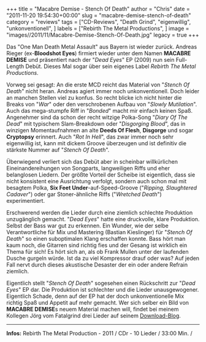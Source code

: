 +++
title = "Macabre Demise - Stench Of Death"
author = "Chris"
date = "2011-11-20 19:54:30+00:00"
slug = "macabre-demise-stench-of-death"
category = "reviews"
tags = ["CD-Reviews", "Death Grind", "eigenwillig", "unkonventionell", ]
labels = ["Rebirth The Metal Productions", ]
image = "images//2011/11/Macabre-Demise-Stench-Of-Death.jpg"
legacy = true
+++

Das "One Man Death Metal Assault" aus Bayern ist wieder zurück. Andreas Rieger (ex-**Bloodshot Eyes**) firmiert wieder unter dem Namen **MACABRE DEMISE** und präsentiert nach der "_Dead Eyes_" EP (2009) nun sein Full-Length Debüt. Dieses Mal sogar über sein eigenes Label _Rebirth The Metal Productions_.

Vorweg sei gesagt: An die erste MCD reicht das Material von "_Stench Of Death_" nicht heran. Andreas agiert immer noch unkonventionell. Doch leider an manchen Stellen viel zu konfus. So recht blicke ich nicht hinter die Breaks von "_War_" oder den verschrobenen Aufbau von "_Slowly Mutilation_". Auch das mega-stumpfe Riff in "_Bonded_" macht mir einfach keinen Spaß.
Angenehmer sind da schon der recht witzige Polka-Song "_Diary Of The Dead_" mit typischem Slam-Breakdown oder "_Disgorging Blood_", das in winzigen Momentaufnahmen an alte **Deeds Of Flesh**, **Disgorge** und sogar **Cryptopsy** erinnert. Auch "_Rot In Hell_", das zwar immer noch sehr eigenwillig ist, kann mit dickem Groove überzeugen und ist definitiv die stärkste Nummer auf "_Stench Of Death_".

Überwiegend verliert sich das Debüt aber in scheinbar willkürlichen Eineinandereihungen von Songparts, langweiligen Riffs und eher belanglosen Liedern. Der größte Vorteil der Scheibe ist eigentlich, dass sie nicht konsistent eine Ausrichtung verfolgt, sondern auch schon mal mit besagtem Polka, **Six Feet Under**-auf-Speed-Groove ("_Ripping, Slaughtered Cadaver_") oder gar Stoner-ähnliche Riffs ("_Wretched Death_") experimentiert.

Erschwerend werden die Lieder durch eine ziemlich schlechte Produktion unzugänglich gemacht. "_Dead Eyes_" hatte eine druckvolle, klare Produktion. Selbst der Bass war gut zu erkennen. Ein Wunder, wie der selbe Verantwortliche für Mix und Mastering (Bastian Kieslinger) für "_Stench Of Death_" so einen suboptimalen Klang erschaffen konnte. Bass hört man kaum noch, die Gitarren sind richtig fies und der Gesang ist wirklich ein Thema für sich! Es hört sich an, als ob Frank Mullen unter der laufenden Dusche gurgeln würde. Ist da zu viel Kompressor drauf oder was? Auf jeden Fall nervt durch dieses akustische Desaster der ein oder andere Refrain ziemlich.

Eigentlich stellt "_Stench Of Death_" sogesehen einen Rückschritt zur "_Dead Eyes_" EP dar. Die Produktion ist schlechter und die Lieder unausgewogener. Eigentlich Schade, denn auf der EP hat der doch unkonventionelle Mix richtig Spaß und Appetit auf mehr gemacht. Wer sich selber ein Bild von **MACABRE DEMISE**s neuem Material machen will, findet bei meinem Kollegen Jörg vom Fatalgrind drei Lieder auf seinem <a href="http://fatal-loads.blogspot.com/2011/10/macabre-demise-stench-of-death.html">Download-Blog</a>.





---
**Infos:**
Rebirth The Metal Production - 2011 / 
CDr - 10 Lieder / 33:00 Min. / 
